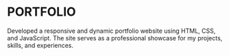 # PORTFOLIO
Developed a responsive and dynamic portfolio website using HTML, CSS, and JavaScript. The site serves as a professional showcase for my projects, skills, and experiences.
